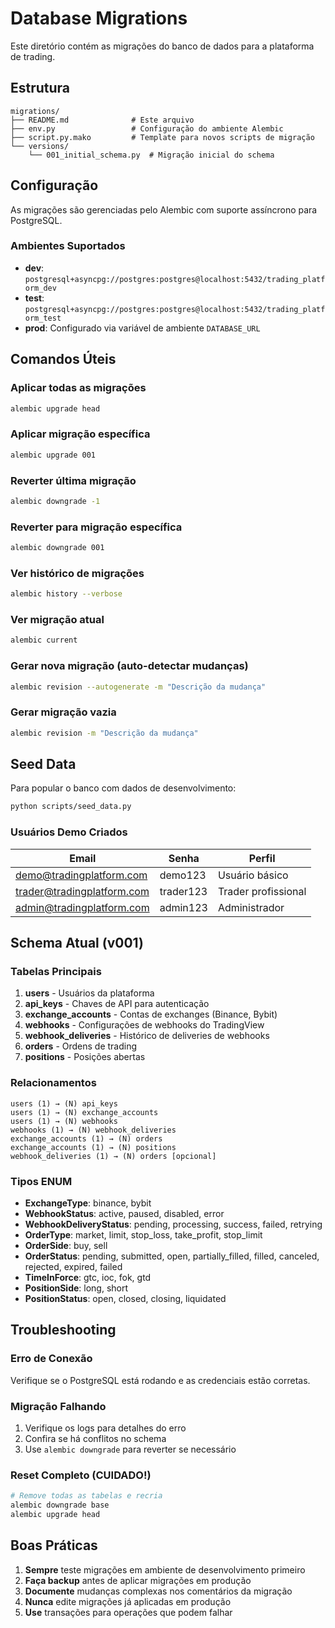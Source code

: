 # Database Migrations

Este diretório contém as migrações do banco de dados para a plataforma de trading.

## Estrutura

```
migrations/
├── README.md              # Este arquivo
├── env.py                 # Configuração do ambiente Alembic
├── script.py.mako         # Template para novos scripts de migração
└── versions/
    └── 001_initial_schema.py  # Migração inicial do schema
```

## Configuração

As migrações são gerenciadas pelo Alembic com suporte assíncrono para PostgreSQL.

### Ambientes Suportados

- **dev**: `postgresql+asyncpg://postgres:postgres@localhost:5432/trading_platform_dev`
- **test**: `postgresql+asyncpg://postgres:postgres@localhost:5432/trading_platform_test`
- **prod**: Configurado via variável de ambiente `DATABASE_URL`

## Comandos Úteis

### Aplicar todas as migrações
```bash
alembic upgrade head
```

### Aplicar migração específica
```bash
alembic upgrade 001
```

### Reverter última migração
```bash
alembic downgrade -1
```

### Reverter para migração específica
```bash
alembic downgrade 001
```

### Ver histórico de migrações
```bash
alembic history --verbose
```

### Ver migração atual
```bash
alembic current
```

### Gerar nova migração (auto-detectar mudanças)
```bash
alembic revision --autogenerate -m "Descrição da mudança"
```

### Gerar migração vazia
```bash
alembic revision -m "Descrição da mudança"
```

## Seed Data

Para popular o banco com dados de desenvolvimento:

```bash
python scripts/seed_data.py
```

### Usuários Demo Criados

| Email | Senha | Perfil |
|-------|-------|--------|
| demo@tradingplatform.com | demo123 | Usuário básico |
| trader@tradingplatform.com | trader123 | Trader profissional |
| admin@tradingplatform.com | admin123 | Administrador |

## Schema Atual (v001)

### Tabelas Principais

1. **users** - Usuários da plataforma
2. **api_keys** - Chaves de API para autenticação
3. **exchange_accounts** - Contas de exchanges (Binance, Bybit)
4. **webhooks** - Configurações de webhooks do TradingView
5. **webhook_deliveries** - Histórico de deliveries de webhooks
6. **orders** - Ordens de trading
7. **positions** - Posições abertas

### Relacionamentos

```
users (1) → (N) api_keys
users (1) → (N) exchange_accounts
users (1) → (N) webhooks
webhooks (1) → (N) webhook_deliveries
exchange_accounts (1) → (N) orders
exchange_accounts (1) → (N) positions
webhook_deliveries (1) → (N) orders [opcional]
```

### Tipos ENUM

- **ExchangeType**: binance, bybit
- **WebhookStatus**: active, paused, disabled, error
- **WebhookDeliveryStatus**: pending, processing, success, failed, retrying
- **OrderType**: market, limit, stop_loss, take_profit, stop_limit
- **OrderSide**: buy, sell
- **OrderStatus**: pending, submitted, open, partially_filled, filled, canceled, rejected, expired, failed
- **TimeInForce**: gtc, ioc, fok, gtd
- **PositionSide**: long, short
- **PositionStatus**: open, closed, closing, liquidated

## Troubleshooting

### Erro de Conexão
Verifique se o PostgreSQL está rodando e as credenciais estão corretas.

### Migração Falhando
1. Verifique os logs para detalhes do erro
2. Confira se há conflitos no schema
3. Use `alembic downgrade` para reverter se necessário

### Reset Completo (CUIDADO!)
```bash
# Remove todas as tabelas e recria
alembic downgrade base
alembic upgrade head
```

## Boas Práticas

1. **Sempre** teste migrações em ambiente de desenvolvimento primeiro
2. **Faça backup** antes de aplicar migrações em produção
3. **Documente** mudanças complexas nos comentários da migração
4. **Nunca** edite migrações já aplicadas em produção
5. **Use** transações para operações que podem falhar